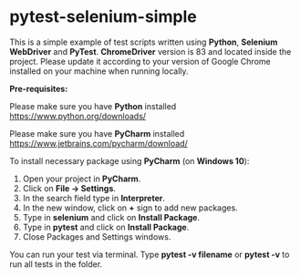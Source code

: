 # pytest-selenium-simple

This is a simple example of test scripts written using **Python**, **Selenium WebDriver** and **PyTest**. 
**ChromeDriver** version is 83 and located inside the project. 
Please update it according to your version of Google Chrome 
installed on your machine when running locally.

**Pre-requisites:**

Please make sure you have **Python** installed https://www.python.org/downloads/

Please make sure you have **PyCharm** installed https://www.jetbrains.com/pycharm/download/

To install necessary package using **PyCharm** (on **Windows 10**):

1. Open your project in **PyCharm**.
2. Click on **File -> Settings**.
3. In the search field type in **Interpreter**.
4. In the new window, click on **+** sign to add new packages.
5. Type in **selenium** and click on **Install Package**.
6. Type in **pytest** and click on **Install Package**.
7. Close Packages and Settings windows.

You can run your test via terminal. Type **pytest -v filename** or **pytest -v** to run all tests in the folder.


